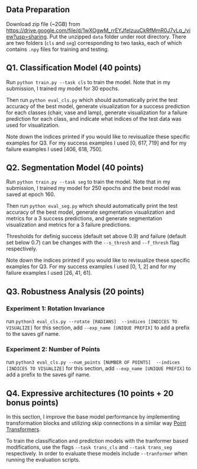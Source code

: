 ## Data Preparation
Download zip file (~2GB) from https://drive.google.com/file/d/1wXOgwM_rrEYJfelzuuCkRfMmR0J7vLq_/view?usp=sharing. Put the unzipped `data` folder under root directory. There are two folders (`cls` and `seg`) corresponding to two tasks, each of which contains `.npy` files for training and testing.

## Q1. Classification Model (40 points)
Run `python train.py --task cls` to train the model. Note that in my submission, I trained my model for 30 epochs.

Then run `python eval_cls.py` which should automatically print the test accuracy of the best model, generate visualization for a success prediction for each classes (chair, vase and lamp),  generate visualization for a failure prediction for each class, and indicate what indices of the test data was used for visualization.  

Note down the indices printed if you would like to revisualize these specific examples for Q3. For my success examples I used [0, 617, 719] and for my failure examples I used [406, 618, 750].

## Q2. Segmentation Model (40 points) 
Run `python train.py --task seg` to train the model. Note that in my submission, I trained my model for 250 epochs and the best model was saved at epoch 160.
 
Then run `python eval_seg.py` which should automatically print the test accuracy of the best model, generate segmentation visualization and metrics for a 3 success predictions, and generate segmentation visualization and metrics for a 3 failure predictions.  

Thresholds for definig success (default set above 0.9) and failure (default set below 0.7) can be changes with the `--s_thresh` and `--f_thresh` flag respectively.

Note down the indices printed if you would like to revisualize these specific examples for Q3. For my success examples I used [0, 1, 2] and for my failure examples I used [26, 41, 61].

## Q3. Robustness Analysis (20 points) 

### Experiment 1: Rotation Invariance

run `python3 eval_cls.py --rotate [RADIANS]  --indices [INDICES TO VISUALIZE]` for this section, add `--exp_name [UNIQUE PREFIX]` to add a prefix to the saves gif name.

### Experiment 2: Number of Points 


run `python3 eval_cls.py --num_points [NUMBER OF POINTS]  --indices [INDICES TO VISUALIZE]` for this section, add `--exp_name [UNIQUE PREFIX]` to add a prefix to the saves gif name.


## Q4. Expressive architectures (10 points + 20 bonus points)
In this section, I improve the base model performance by implementing transformation blocks and utilizing skip connections in a similar way [Point Transformers](https://arxiv.org/abs/2012.09164). 

To train the classification and prediction models with the tranformer based modifications, use the flags `--task trans_cls` and `--task trans_seg` respectively. In order to evaluate these models include `--tranformer` when running the evaluation scripts.